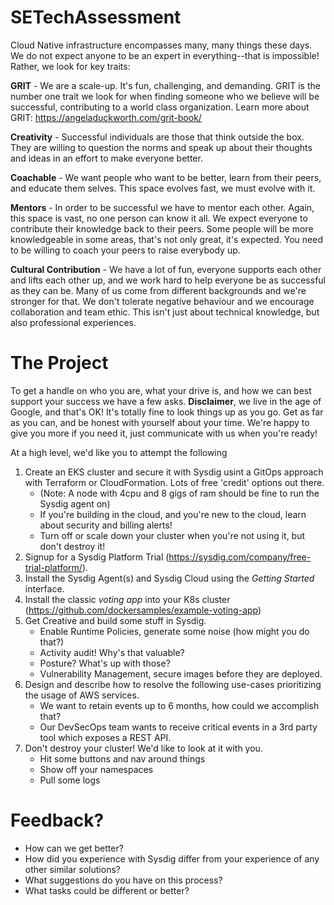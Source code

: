 # SETechAssessment

Cloud Native infrastructure encompasses many, many things these days. We do not expect anyone to be an expert in everything--that is impossible! Rather, we look for key traits:

**GRIT** - We are a scale-up. It's fun, challenging, and demanding. GRIT is the number one trait we look for when finding someone who we believe will be successful, contributing to a world class organization.  Learn more about GRIT: https://angeladuckworth.com/grit-book/

**Creativity** - Successful individuals are those that think outside the box. They are willing to question the norms and speak up about their thoughts and ideas in an effort to make everyone better.

**Coachable** - We want people who want to be better, learn from their peers, and educate them selves. This space evolves fast, we must evolve with it.

**Mentors** - In order to be successful we have to mentor each other. Again, this space is vast, no one person can know it all. We expect everyone to contribute their knowledge back to their peers. Some people will be more knowledgeable in some areas, that's not only great, it's expected. You need to be willing to coach your peers to raise everybody up.

**Cultural Contribution** - We have a lot of fun, everyone supports each other and lifts each other up, and we work hard to help everyone be as successful as they can be. Many of us come from different backgrounds and we're stronger for that. We don't tolerate negative behaviour and we encourage collaboration and team ethic. This isn't just about technical knowledge, but also professional experiences.

# The Project

To get a handle on who you are, what your drive is, and how we can best support your success we have a few asks.  **Disclaimer**, we live in the age of Google, and that's OK! It's totally fine to look things up as you go. Get as far as you can, and be honest with yourself about your time. We're happy to give you more if you need it, just communicate with us when you're ready!  

At a high level, we'd like you to attempt the following

1. Create an EKS cluster and secure it with Sysdig usint a GitOps approach with Terraform or CloudFormation. Lots of free 'credit' options out there.
    - (Note: A node with 4cpu and 8 gigs of ram should be fine to run the Sysdig agent on)
    - If you're building in the cloud, and you're new to the cloud, learn about security and billing alerts!
    - Turn off or scale down your cluster when you're not using it, but don't destroy it!
2. Signup for a Sysdig Platform Trial (https://sysdig.com/company/free-trial-platform/).
3. Install the Sysdig Agent(s) and Sysdig Cloud using the *Getting Started* interface. 
4. Install the classic *voting app* into your K8s cluster (https://github.com/dockersamples/example-voting-app)
5. Get Creative and build some stuff in Sysdig. 
    - Enable Runtime Policies, generate some noise (how might you do that?)
    - Activity audit! Why's that valuable?
    - Posture? What's up with those?
    - Vulnerability Management, secure images before they are deployed.
6. Design and describe how to resolve the following use-cases prioritizing the usage of AWS services.
    - We want to retain events up to 6 months, how could we accomplish that?
    - Our DevSecOps team wants to receive critical events in a 3rd party tool which exposes a REST API.
7. Don't destroy your cluster! We'd like to look at it with you.
    - Hit some buttons and nav around things
    - Show off your namespaces
    - Pull some logs

# Feedback?  
- How can we get better?  
- How did you experience with Sysdig differ from your experience of any other similar solutions?  
- What suggestions do you have on this process?  
- What tasks could be different or better?  
